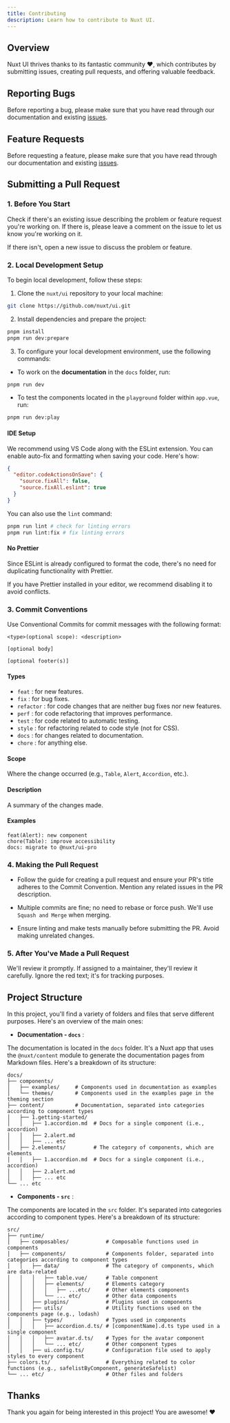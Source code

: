 ```yaml
---
title: Contributing
description: Learn how to contribute to Nuxt UI.
---
```


## Overview 

Nuxt UI thrives thanks to its fantastic community ❤️, which contributes by submitting issues, creating pull requests, and offering valuable feedback.


## Reporting Bugs

Before reporting a bug, please make sure that you have read through our documentation and existing [issues](https://github.com/nuxt/ui/issues).

## Feature Requests

Before requesting a feature, please make sure that you have read through our documentation and existing [issues](https://github.com/nuxt/ui/issues).

## Submitting a Pull Request

### 1. Before You Start

Check if there's an existing issue describing the problem or feature request you're working on. If there is, please leave a comment on the issue to let us know you're working on it.

If there isn't, open a new issue to discuss the problem or feature.

### 2. Local Development Setup

To begin local development, follow these steps:

1. Clone the `nuxt/ui` repository to your local machine:

```sh
git clone https://github.com/nuxt/ui.git
```

2. Install dependencies and prepare the project:

```sh
pnpm install
pnpm run dev:prepare
```

3. To configure your local development environment, use the following commands:

- To work on the **documentation** in the `docs` folder, run:

```sh
pnpm run dev
```

- To test the components located in the `playground` folder within `app.vue`, run:

```sh
pnpm run dev:play
```

#### IDE Setup

We recommend using VS Code along with the ESLint extension. You can enable auto-fix and formatting when saving your code. Here's how:

```json
{
  "editor.codeActionsOnSave": {
    "source.fixAll": false,
    "source.fixAll.eslint": true
  }
}
```

You can also use the `lint` command:

```sh
pnpm run lint # check for linting errors
pnpm run lint:fix # fix linting errors
```

#### No Prettier

Since ESLint is already configured to format the code, there's no need for duplicating functionality with Prettier.

If you have Prettier installed in your editor, we recommend disabling it to avoid conflicts.

### 3. Commit Conventions

Use Conventional Commits for commit messages with the following format:

```
<type>(optional scope): <description>

[optional body]

[optional footer(s)]
```

#### Types

- `feat` : for new features.
- `fix` : for bug fixes.
- `refactor` : for code changes that are neither bug fixes nor new features.
- `perf` : for code refactoring that improves performance.
- `test` : for code related to automatic testing.
- `style` : for refactoring related to code style (not for CSS).
- `docs` : for changes related to documentation.
- `chore` : for anything else.

#### Scope

Where the change occurred (e.g., `Table`, `Alert`, `Accordion`, etc.).

#### Description

A summary of the changes made.

#### Examples

```
feat(Alert): new component
chore(Table): improve accessibility
docs: migrate to @nuxt/ui-pro
```

### 4. Making the Pull Request

- Follow the guide for creating a pull request and ensure your PR's title adheres to the Commit Convention. Mention any related issues in the PR description.

- Multiple commits are fine; no need to rebase or force push. We'll use `Squash and Merge` when merging.

- Ensure linting and make tests manually before submitting the PR. Avoid making unrelated changes.

### 5. After You've Made a Pull Request

We'll review it promptly. If assigned to a maintainer, they'll review it carefully. Ignore the red text; it's for tracking purposes.

## Project Structure

In this project, you'll find a variety of folders and files that serve different purposes. Here's an overview of the main ones:

- **Documentation - `docs`** : 

The documentation is located in the `docs` folder. It's a Nuxt app that uses the `@nuxt/content` module to generate the documentation pages from Markdown files. Here's a breakdown of its structure:

```
docs/
├── components/
│   ├── examples/     # Components used in documentation as examples
│   └── themes/       # Components used in the examples page in the theming section
├── content/          # Documentation, separated into categories according to component types
│   ├── 1.getting-started/
│   │   ├── 1.accordion.md  # Docs for a single component (i.e., accordion)
│   │   ├── 2.alert.md
│   │   ├── ... etc
│   ├── 2.elements/         # The category of components, which are elements
│   │   ├── 1.accordion.md  # Docs for a single component (i.e., accordion)
│   │   ├── 2.alert.md
│   │   ├── ... etc
└── ... etc
```

- **Components - `src`** :

The components are located in the `src` folder. It's separated into categories according to component types. Here's a breakdown of its structure:

```
src/
├── runtime/
│   ├── composables/            # Composable functions used in components
│   ├── components/             # Components folder, separated into categories according to component types
│   │   ├── data/               # The category of components, which are data-related
│   │   │   ├── table.vue/      # Table component
│   │   │   ├── elements/       # Elements category
│   │   │   │   ├── ...etc/     # Other elements components
│   │   │   └── ... etc/        # Other data components
│   │   ├── plugins/            # Plugins used in components
│   │   ├── utils/              # Utility functions used on the components page (e.g., lodash)
│   │   ├── types/              # Types used in components
│   │   │   ├── accordion.d.ts/ # [componentName].d.ts type used in a single component
│   │   │   ├── avatar.d.ts/    # Types for the avatar component
│   │   │   └── ... etc/        # Other component types
│   │   ├── ui.config.ts/       # Configuration file used to apply styles to every component
├── colors.ts/                  # Everything related to color functions (e.g., safelistByComponent, generateSafelist)
└── ... etc/                    # Other files and folders
```

## Thanks

Thank you again for being interested in this project! You are awesome! ❤️
